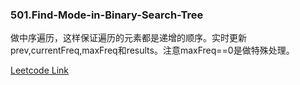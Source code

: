 ### 501.Find-Mode-in-Binary-Search-Tree

做中序遍历，这样保证遍历的元素都是递增的顺序。实时更新prev,currentFreq,maxFreq和results。注意maxFreq==0是做特殊处理。


[Leetcode Link](https://leetcode.com/problems/find-mode-in-binary-search-tree)